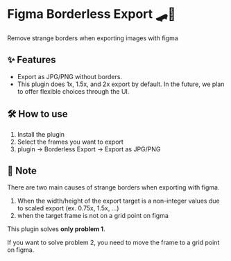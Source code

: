 # Figma Borderless Export 🛹🚫
Remove strange borders when exporting images with figma

## ✨ Features
- Export as JPG/PNG without borders.
- This plugin does 1x, 1.5x, and 2x export by default. In the future, we plan to offer flexible choices through the UI.

## 🛠️ How to use
1. Install the plugin
2. Select the frames you want to export
3. plugin -> Borderless Export -> Export as JPG/PNG


## 📝 Note
There are two main causes of strange borders when exporting with figma.

1. When the width/height of the export target is a non-integer values due to scaled export (ex. 0.75x, 1.5x, ...)
2. when the target frame is not on a grid point on figma

This plugin solves **only problem 1**.

If you want to solve problem 2, you need to move the frame to a grid point on figma.
